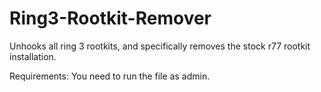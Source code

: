 # Ring3-Rootkit-Remover

Unhooks all ring 3 rootkits, and specifically removes the stock r77 rootkit installation.

Requirements: You need to run the file as admin.
